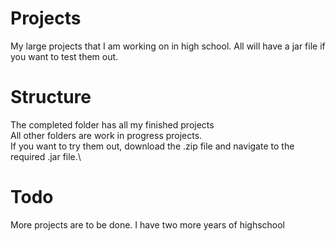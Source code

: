# Projects
My large projects that I am working on in high school. All will have a jar file if you want to test them out.

# Structure
The completed folder has all my finished projects\
All other folders are work in progress projects.\
If you want to try them out, download the .zip file and navigate to the required .jar file.\

# Todo 
More projects are to be done. I have two more years of highschool